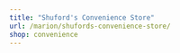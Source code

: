 ```yaml
---
title: "Shuford's Convenience Store"
url: /marion/shufords-convenience-store/
shop: convenience
---
```

